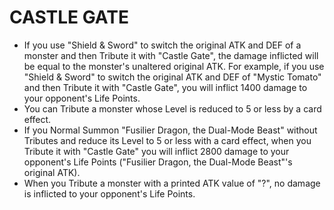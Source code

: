 # CASTLE GATE

*   If you use "Shield & Sword" to switch the original ATK and DEF of a monster and then Tribute it with "Castle Gate", the damage inflicted will be equal to the monster's unaltered original ATK. For example, if you use "Shield & Sword" to switch the original ATK and DEF of "Mystic Tomato" and then Tribute it with "Castle Gate", you will inflict 1400 damage to your opponent's Life Points.
*   You can Tribute a monster whose Level is reduced to 5 or less by a card effect.
*   If you Normal Summon "Fusilier Dragon, the Dual-Mode Beast" without Tributes and reduce its Level to 5 or less with a card effect, when you Tribute it with "Castle Gate" you will inflict 2800 damage to your opponent's Life Points ("Fusilier Dragon, the Dual-Mode Beast"'s original ATK).
*   When you Tribute a monster with a printed ATK value of "?", no damage is inflicted to your opponent's Life Points.
